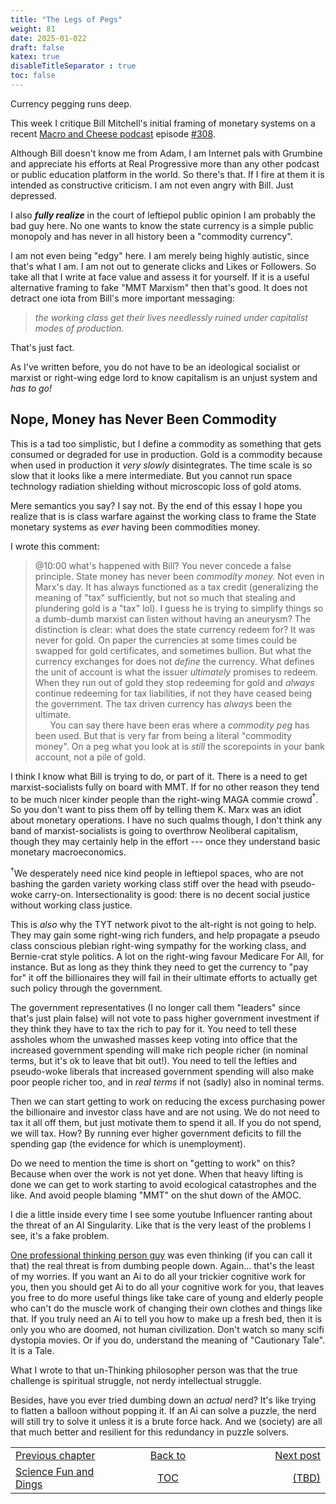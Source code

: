 ```yaml
---
title: "The Legs of Pegs"
weight: 81
date: 2025-01-022
draft: false
katex: true
disableTitleSeparator : true
toc: false
---
```


Currency pegging runs deep.

This week I critique Bill Mitchell's initial framing of monetary systems 
on a recent 
[Macro and Cheese podcast](https://www.youtube.com/watch?v=S5OLxWhtGgQ) 
episode [#308](https://www.youtube.com/watch?v=S5OLxWhtGgQ).


Although Bill doesn't know me from Adam, I am Internet pals with Grumbine 
and appreciate his efforts at Real Progressive more than any other podcast 
or public education platform in the world. So there's that. If I fire at 
them it is intended as constructive criticism. I am not even angry with Bill. 
Just depressed.

I also **_fully realize_** in the court of leftiepol public opinion I am 
probably the bad guy here. No one wants to know the state currency is a 
simple public monopoly and has never in all history been a 
"commodity currency".

I am not even being "edgy" here. I am merely being highly autistic, since 
that's what I am. I am not out to generate clicks and Likes or Followers. 
So take all that I write at face value and assess it for yourself. If it is 
a useful alternative framing to fake "MMT Marxism" then that's good.
It does not detract one iota from Bill's more important messaging: 

> _the working class get their lives _needlessly_ ruined under capitalist 
modes of production._

That's just fact.

As I've written before, you do not have to be an ideological socialist or 
marxist or right-wing edge lord to know capitalism is an unjust system 
and _has to go!_

## Nope, Money has Never Been Commodity

This is a tad too simplistic, but I define a commodity as something that 
gets consumed or degraded for use in production.  Gold is a commodity 
because when used in production it _very slowly_  disintegrates. The time 
scale is so slow that it looks like a mere intermediate. But you cannot run 
space technology radiation shielding without microscopic loss of 
gold atoms. 

Mere semantics you say? I say not. By the end of this essay I hope you 
realize that is is class warfare against the working class to frame the 
State monetary systems as _ever_ having been commodities money.

I wrote this comment:

> @10:00 what's happened with Bill? You never concede a false principle. 
State money has never been _commodity money._ Not even in Marx's day. It has 
always functioned as a tax credit (generalizing the meaning of "tax" 
sufficiently, but not so much that stealing and plundering gold is a "tax" 
lol). I guess he is trying to simplify things so a dumb-dumb marxist can 
listen without having an aneurysm? The distinction is clear: what does the 
state currency redeem for? It was never for gold. On paper the currencies 
at some times could be swapped for gold certificates, and sometimes bullion. 
But what the currency exchanges for does not _define_ the currency. What 
defines the unit of account is what the issuer _ultimately_ promises to 
redeem.  When they run out of gold they stop redeeming for gold 
and _always_ continue redeeming for tax liabilities, if not they have 
ceased being the government. The tax driven currency has _always_ been 
the ultimate.  
&nbsp;&nbsp;&nbsp;&nbsp;&nbsp;&nbsp;You can say there have been eras where 
a *_commodity peg_* has been used. But that is very far from being a 
literal "commodity money". On a peg what you look at is _still_ the 
scorepoints in your bank account, not a pile of gold.

I think I know what Bill is trying to do, or part of it. There is a need 
to get marxist-socialists fully on board with MMT. If for no other reason 
they tend to be much nicer kinder people than the right-wing MAGA commie 
crowd${}^\dagger$. So you don't want to piss them off by telling 
them K. Marx was an 
idiot about monetary operations. I have no such qualms though, I don't 
think any band of marxist-socialists is going to overthrow Neoliberal 
capitalism, though they may certainly help in the effort --- once they 
understand basic monetary macroeconomics.

${}^\dagger$We desperately need nice kind people in leftiepol spaces, who 
are not bashing the garden variety working class stiff over the head with 
pseudo-woke carry-on. Intersectionality is good: there is no decent 
social justice without working class justice.

This is _also_ why the TYT network pivot to the alt-right is not going 
to help. They may gain some right-wing rich funders, and help propagate 
a pseudo class conscious plebian right-wing sympathy for the working class, 
and Bernie-crat style politics. A lot on the right-wing favour 
Medicare For All, for instance. But as long as they think they need to get 
the currency to "pay for" it off the billionaires they will fail in their 
ultimate efforts to actually get such policy through the government.

The government representatives (I no longer call them "leaders" since 
that's just plain false) will not vote to pass higher government 
investment if they think they have to tax the rich to pay for it. You need 
to tell these assholes whom the unwashed masses keep voting into office that 
the increased government spending will make rich people richer (in nominal 
terms, but it's ok to leave that bit out!). You need to tell the lefties 
and pseudo-woke liberals that increased government spending will also make 
poor people richer too, and in _real terms_ if not (sadly) also in nominal 
terms.

Then we can start getting to work on reducing the excess purchasing power 
the billionaire and investor class have and are not using. We do not need 
to tax it all off them, but just motivate them to spend it all. If you do 
not spend, we will tax. How? By running ever higher government deficits to 
fill the spending gap (the evidence for which is unemployment).

Do we need to mention the time is short on "getting to work" on this? 
Because when over the work is not yet done. When that heavy lifting is 
done we can get to work starting to avoid ecological catastrophes and 
the like. And avoid people blaming "MMT" on the shut down of the AMOC.

I die a little inside every time I see some youtube Influencer ranting 
about the threat of an AI Singularity. Like that is the very least of the 
problems I see, it's a fake problem.

[One professional thinking person guy](https://www.youtube.com/watch?v=oL0y3WCCvpU) was even thinking (if you can call it that) the real threat is 
from dumbing people down. Again... that's the least of my worries. If you 
want an Ai to do all your trickier cognitive work for you, then you should 
get Ai to do all your cognitive work for you, that leaves you free to do 
more useful things like take care of young and elderly people who can't 
do the muscle work of changing their own clothes and things like that. If 
you truly need an Ai to tell you how to make up a fresh bed, then it is 
only you who are doomed, not human civilization. Don't watch so many 
scifi dystopia movies.  Or if you do, understand the meaning 
of "Cautionary Tale". It is a Tale.

What I wrote to that un-Thinking philosopher person was that the true 
challenge is spiritual struggle, not nerdy intellectual struggle.

Besides, have you ever tried dumbing down an _actual_ nerd? It's like 
trying to flatten a balloon without popping it. If an Ai can solve a puzzle, 
the nerd will still try to solve it unless it is a brute force hack.
And we (society) are all that much better and resilient for this redundancy 
in puzzle solvers.


<table style="border-collapse: collapse; border=0;">
    <colgroup>
       <col span="1" style="width: 20%;">
       <col span="1" style="width: 20%;">
       <col span="1" style="width: 20%;">
    </colgroup>
<tr style="border: 1px solid color:#0f0f0f;">
<td style="border: 1px solid color:#0f0f0f;">
<a href="../79_science_fun_and_dings">Previous chapter</a></td>
<td style="border: 1px solid color:#0f0f0f; text-align:center;">
<a href="../">Back to</a></td>
<td style="border: 1px solid color:#0f0f0f; text-align:right;">
<a href="../">Next post</a></td>
</tr>
<tr style="border: 1px solid color:#0f0f0f;">
<td style="border: 1px solid color:#0f0f0f;">
<a href="../79_science_fun_and_dings">Science Fun and Dings</a></td>
<td style="border: 1px solid color:#0f0f0f; text-align:center;">
<a href="../">TOC</a></td>
<td style="border: 1px solid color:#0f0f0f; text-align:right;">
<a href="../">(TBD)</a></td>
</tr>
</table>
